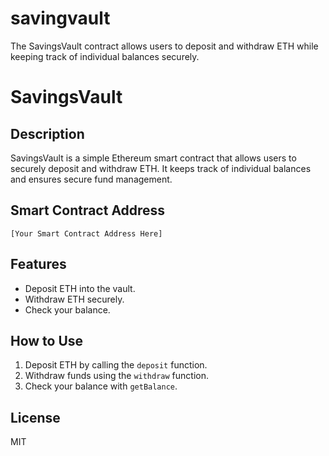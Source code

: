 # savingvault
The SavingsVault contract allows users to deposit and withdraw ETH while keeping track of individual balances securely.
# SavingsVault

## Description
SavingsVault is a simple Ethereum smart contract that allows users to securely deposit and withdraw ETH. It keeps track of individual balances and ensures secure fund management.

## Smart Contract Address
`[Your Smart Contract Address Here]`

## Features
- Deposit ETH into the vault.
- Withdraw ETH securely.
- Check your balance.

## How to Use
1. Deposit ETH by calling the `deposit` function.
2. Withdraw funds using the `withdraw` function.
3. Check your balance with `getBalance`.

## License
MIT

